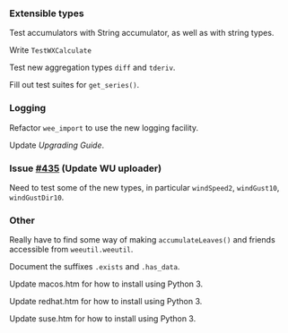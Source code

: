 ### Extensible types
Test accumulators with String accumulator, as well as with string types.

Write `TestWXCalculate`

Test new aggregation types `diff` and `tderiv`.

Fill out test suites for `get_series()`.


### Logging
Refactor `wee_import` to use the new logging facility.

Update *Upgrading Guide*.


### Issue [#435](https://github.com/weewx/weewx/issues/435) (Update WU uploader)
Need to test some of the new types, in particular `windSpeed2`, `windGust10`,
`windGustDir10`.


### Other
Really have to find some way of making `accumulateLeaves()` and friends accessible
from `weeutil.weeutil`.

Document the suffixes `.exists` and `.has_data`.

Update macos.htm for how to install using Python 3.

Update redhat.htm for how to install using Python 3.

Update suse.htm for how to install using Python 3.